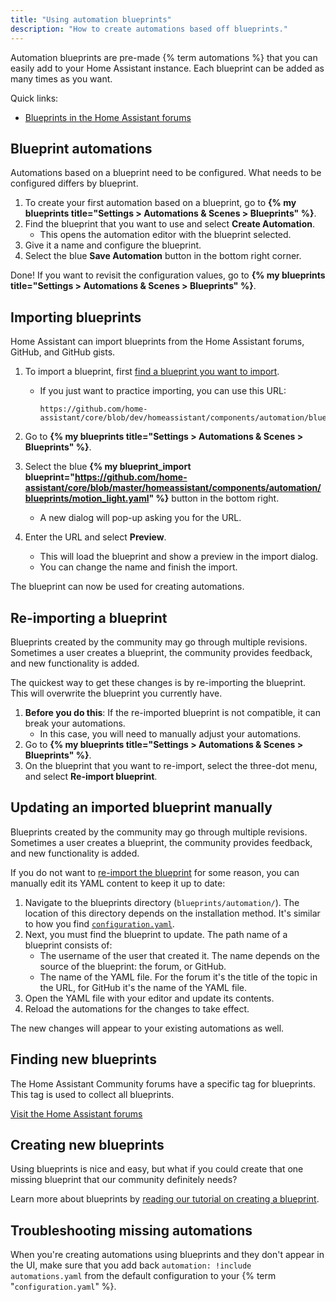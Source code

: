 ```yaml
---
title: "Using automation blueprints"
description: "How to create automations based off blueprints."
---
```


Automation blueprints are pre-made {% term automations %} that you can easily add to your Home Assistant instance. Each blueprint can be added as many times as you want.

Quick links:

- [Blueprints in the Home Assistant forums][blueprint-forums]

## Blueprint automations

Automations based on a blueprint need to be configured. What needs to be configured differs by blueprint.

1. To create your first automation based on a blueprint, go to **{% my blueprints title="Settings > Automations & Scenes > Blueprints" %}**.
2. Find the blueprint that you want to use and select **Create Automation**.
   - This opens the automation editor with the blueprint selected.
3. Give it a name and configure the blueprint.
4. Select the blue **Save Automation** button in the bottom right corner.

Done! If you want to revisit the configuration values, go to **{% my blueprints title="Settings > Automations & Scenes > Blueprints" %}**.

## Importing blueprints

Home Assistant can import blueprints from the Home Assistant forums, GitHub, and GitHub gists.

1. To import a blueprint, first [find a blueprint you want to import][blueprint-forums].
   - If you just want to practice importing, you can use this URL:

      ```text
      https://github.com/home-assistant/core/blob/dev/homeassistant/components/automation/blueprints/motion_light.yaml
      ```

2. Go to **{% my blueprints title="Settings > Automations & Scenes > Blueprints" %}**.
3. Select the blue **{% my blueprint_import blueprint="https://github.com/home-assistant/core/blob/master/homeassistant/components/automation/blueprints/motion_light.yaml" %}** button in the bottom right.
   - A new dialog will pop-up asking you for the URL.
4. Enter the URL and select **Preview**.
   - This will load the blueprint and show a preview in the import dialog.
   - You can change the name and finish the import.

The blueprint can now be used for creating automations.

## Re-importing a blueprint

Blueprints created by the community may go through multiple revisions. Sometimes a user creates a blueprint,
the community provides feedback, and new functionality is added.

The quickest way to get these changes is by re-importing the blueprint. This will overwrite the blueprint you currently have.

1. **Before you do this**: If the re-imported blueprint is not compatible, it can break your automations.
   - In this case, you will need to manually adjust your automations.
2. Go to **{% my blueprints title="Settings > Automations & Scenes > Blueprints" %}**.
3. On the blueprint that you want to re-import, select the three-dot menu, and select **Re-import blueprint**.

## Updating an imported blueprint manually

Blueprints created by the community may go through multiple revisions. Sometimes a user creates a blueprint,
the community provides feedback, and new functionality is added.

If you do not want to [re-import the blueprint](/docs/automation/using_blueprints/#re-importing-a-blueprint) for some reason, you can manually edit
its YAML content to keep it up to date:

1. Navigate to the blueprints directory (`blueprints/automation/`).
   The location of this directory depends on the installation method. It's
   similar to how you find [`configuration.yaml`](/docs/configuration/#editing-configurationyaml).
2. Next, you must find the blueprint to update. The path name of a blueprint consists of:
   - The username of the user that created it. The name depends on the source of the blueprint:
     the forum, or GitHub.
   - The name of the YAML file. For the forum it's the title of the topic in the URL, for GitHub
     it's the name of the YAML file.
3. Open the YAML file with your editor and update its contents.
4. Reload the automations for the changes to take effect.

The new changes will appear to your existing automations as well.

## Finding new blueprints

The Home Assistant Community forums have a specific tag for blueprints. This tag is used to collect all blueprints.

[Visit the Home Assistant forums][blueprint-forums]

[blueprint-forums]: /get-blueprints

## Creating new blueprints

Using blueprints is nice and easy, but what if you could create that one missing
blueprint that our community definitely needs?

Learn more about blueprints by [reading our tutorial on creating a blueprint](/docs/blueprint/tutorial/).

## Troubleshooting missing automations

When you're creating automations using blueprints and they don't appear in the UI, make sure that you add back `automation: !include automations.yaml` from the default configuration to your {% term "`configuration.yaml`" %}.
